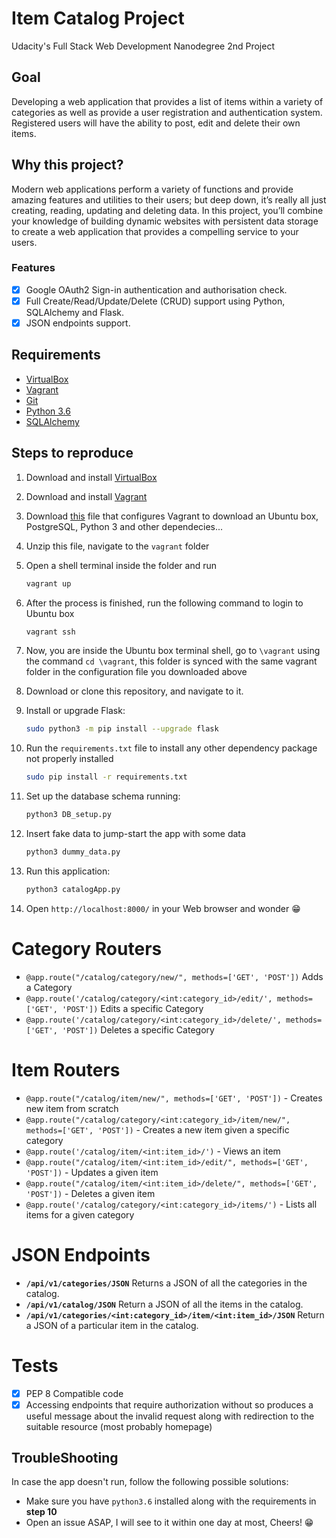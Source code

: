 # Item Catalog Project
Udacity's Full Stack Web Development Nanodegree 2nd Project

## Goal
Developing a web application that provides a list of items within a variety of categories as well as provide a user registration and authentication system. Registered users will have the ability to post, edit and delete their own items.

## Why this project?
Modern web applications perform a variety of functions and provide amazing features and utilities to their users; but deep down, it’s really all just creating, reading, updating and deleting data. In this project, you’ll combine your knowledge of building dynamic websites with persistent data storage to create a web application that provides a compelling service to your users.

### Features
- [x] Google OAuth2 Sign-in authentication and authorisation check.
- [x] Full Create/Read/Update/Delete (CRUD) support using Python, SQLAlchemy and Flask.
- [x] JSON endpoints support.

## Requirements

* [VirtualBox](https://www.virtualbox.org/wiki/Downloads)
* [Vagrant](https://www.vagrantup.com/downloads.html)
* [Git](https://git-scm.com/download)
* [Python 3.6](https://www.python.org/downloads/)
* [SQLAlchemy](https://github.com/sqlalchemy/sqlalchemy/)

## Steps to reproduce

1) Download and install [VirtualBox](https://www.virtualbox.org/wiki/Downloads)
2) Download and install [Vagrant](https://www.vagrantup.com/downloads.html)
3) Download [this](https://s3.amazonaws.com/video.udacity-data.com/topher/2018/April/5acfbfa3_fsnd-virtual-machine/fsnd-virtual-machine.zip) file that configures Vagrant to download an Ubuntu box, PostgreSQL, Python 3 and other dependecies...
4) Unzip this file, navigate to the `vagrant` folder
5) Open a shell terminal inside the folder and run
    ```bash 
    vagrant up
    ```
6) After the process is finished, run the following command to login to Ubuntu box
    ```bash
    vagrant ssh
    ```
7) Now, you are inside the Ubuntu box terminal shell, go to `\vagrant` using the command `cd \vagrant`, this folder is synced with the same vagrant folder in the configuration file you downloaded above

8) Download or clone this repository, and navigate to it.

9) Install or upgrade Flask:
    ```bash
    sudo python3 -m pip install --upgrade flask
    ```
10) Run the `requirements.txt` file to install any other dependency package not properly installed 
    ```bash
    sudo pip install -r requirements.txt
    ```
11. Set up the database schema running:
    ```bash
    python3 DB_setup.py
    ```
12. Insert fake data to jump-start the app with some data
    ```bash
    python3 dummy_data.py
    ```
13. Run this application:
    ```bash
    python3 catalogApp.py
    ```
14. Open `http://localhost:8000/` in your Web browser and wonder :grin:

# Category Routers

* `@app.route("/catalog/category/new/", methods=['GET', 'POST'])` Adds a Category
* `@app.route('/catalog/category/<int:category_id>/edit/', methods=['GET', 'POST'])` Edits a specific Category
* `@app.route('/catalog/category/<int:category_id>/delete/', methods=['GET', 'POST'])` Deletes a specific Category

# Item Routers

* `@app.route("/catalog/item/new/", methods=['GET', 'POST'])` - Creates new item from scratch
* `@app.route("/catalog/category/<int:category_id>/item/new/", methods=['GET', 'POST'])` - Creates a new item given a specific category 
* `@app.route('/catalog/item/<int:item_id>/')` - Views an item
* `@app.route("/catalog/item/<int:item_id>/edit/", methods=['GET', 'POST'])` - Updates a given item
* `@app.route("/catalog/item/<int:item_id>/delete/", methods=['GET', 'POST'])` - Deletes a given item
* `@app.route('/catalog/category/<int:category_id>/items/')` - Lists all items for a given category

# JSON Endpoints
* **`/api/v1/categories/JSON`** Returns a JSON of all the categories in the catalog.
* **`/api/v1/catalog/JSON`** Return a JSON of all the items in the catalog.
* **`/api/v1/categories/<int:category_id>/item/<int:item_id>/JSON`** Return a JSON of a particular item in the catalog.

# Tests
- [x] PEP 8 Compatible code
- [x] Accessing endpoints that require authorization without so produces a useful message about the invalid request along with redirection to the suitable resource (most probably homepage)

## TroubleShooting
In case the app doesn't run, follow the following possible solutions:
- Make sure you have `python3.6` installed along with the requirements in **step 10**
- Open an issue ASAP, I will see to it within one day at most, Cheers! :grin:

